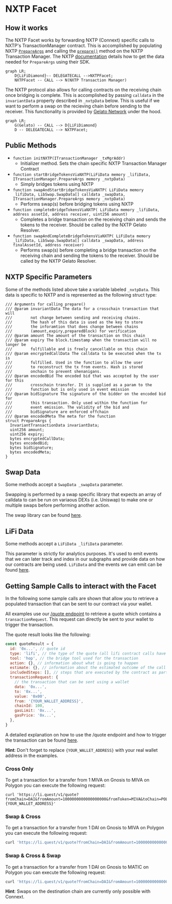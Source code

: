 # NXTP Facet

## How it works

The NXTP Facet works by forwarding NXTP (Connext) specific calls to NXTP's TransactionManager contract. This is accomplished by populating NXTP [`PrepareArgs`](https://github.com/connext/nxtp/blob/be883bd54b7e62f448452945c660e6e87055e637/packages/contracts/contracts/interfaces/ITransactionManager.sol#L72-L103) and calling the [`prepare()`](https://github.com/connext/nxtp/blob/be883bd54b7e62f448452945c660e6e87055e637/packages/contracts/contracts/TransactionManager.sol#L251-L267) method on the NXTP Transaction Manager. The NXTP [documentation](https://docs.connext.network/Integration/Guides/initiating-from-contract) details how to get the data needed for `PrepareArgs` using their SDK.

```mermaid
graph LR;
    D{LiFiDiamond}-- DELEGATECALL -->NXTPFacet;
    NXTPFacet -- CALL --> N(NXTP Transaction Manager)
```

The NXTP protocol also allows for calling contracts on the receiving chain once bridging is complete. This is accomplished by passing `calldata` in the `invariantData` property described in `_nxtpData` below. This is useful if we want to perform a swap on the recieving chain before sending to the receiver. This functionality is provided by [Gelato Network](https://gelato.network) under the hood.

```mermaid
graph LR;
    G(Gelato) -- CALL --> D{LiFiDiamond}
    D -- DELEGATECALL --> NXTPFacet;
```

## Public Methods

- `function initNXTP(ITransactionManager _txMgrAddr)`
  - Initializer method. Sets the chain specific NXTP Transaction Manager Contract
- `function startBridgeTokensViaNXTP(LiFiData memory _lifiData, ITransactionManager.PrepareArgs memory _nxtpData)`
  - Simply bridges tokens using NXTP
- `function swapAndStartBridgeTokensViaNXTP( LiFiData memory _lifiData, LibSwap.SwapData[] calldata _swapData, ITransactionManager.PrepareArgs memory _nxtpData)`
  - Performs swap(s) before bridging tokens using NXTP
- `function completeBridgeTokensViaNXTP( LiFiData memory _lifiData, address assetId, address receiver, uint256 amount)`
  - Completes a bridge transaction on the receiving chain and sends the tokens to the receiver. Should be called by the NXTP Gelato Resolver.
- `function swapAndCompleteBridgeTokensViaNXTP( LiFiData memory _lifiData, LibSwap.SwapData[] calldata _swapData, address finalAssetId, address receiver)`
  - Performs swap(s) before completing a bridge transaction on the receiving chain and sending the tokens to the receiver. Should be called by the NXTP Gelato Resolver.

## NXTP Specific Parameters

Some of the methods listed above take a variable labeled `_nxtpData`. This data is specific to NXTP and is represented as the following struct type:

```solidity
/// Arguments for calling prepare()
/// @param invariantData The data for a crosschain transaction that will
///        not change between sending and receiving chains.
///        The hash of this data is used as the key to store
///        the inforamtion that does change between chains
///        (amount,expiry,preparedBlock) for verification
/// @param amount The amount of the transaction on this chain
/// @param expiry The block.timestamp when the transaction will no longer be
///        fulfillable and is freely cancellable on this chain
/// @param encryptedCallData The calldata to be executed when the tx is
///        fulfilled. Used in the function to allow the user
///        to reconstruct the tx from events. Hash is stored
///        onchain to prevent shenanigans.
/// @param encodedBid The encoded bid that was accepted by the user for this
///        crosschain transfer. It is supplied as a param to the
///        function but is only used in event emission
/// @param bidSignature The signature of the bidder on the encoded bid for
///        this transaction. Only used within the function for
///        event emission. The validity of the bid and
///        bidSignature are enforced offchain
/// @param encodedMeta The meta for the function
struct PrepareArgs {
  InvariantTransactionData invariantData;
  uint256 amount;
  uint256 expiry;
  bytes encryptedCallData;
  bytes encodedBid;
  bytes bidSignature;
  bytes encodedMeta;
}

```

## Swap Data

Some methods accept a `SwapData _swapData` parameter.

Swapping is performed by a swap specific library that expects an array of calldata to can be run on variaous DEXs (i.e. Uniswap) to make one or multiple swaps before performing another action.

The swap library can be found [here](../src/Libraries/LibSwap.sol).

## LiFi Data

Some methods accept a `LiFiData _lifiData` parameter.

This parameter is strictly for analytics purposes. It's used to emit events that we can later track and index in our subgraphs and provide data on how our contracts are being used. `LiFiData` and the events we can emit can be found [here](../src/Interfaces/ILiFi.sol).

## Getting Sample Calls to interact with the Facet

In the following some sample calls are shown that allow you to retrieve a populated transaction that can be sent to our contract via your wallet.

All examples use our [/quote endpoint](https://apidocs.li.fi/reference/get_quote) to retrieve a quote which contains a `transactionRequest`. This request can directly be sent to your wallet to trigger the transaction.

The quote result looks like the following:

```javascript
const quoteResult = {
  id: '0x...', // quote id
  type: 'lifi', // the type of the quote (all lifi contract calls have the type "lifi")
  tool: 'hop', // the bridge tool used for the transaction
  action: {}, // information about what is going to happen
  estimate: {}, // information about the estimated outcome of the call
  includedSteps: [], // steps that are executed by the contract as part of this transaction, e.g. a swap step and a cross step
  transactionRequest: {
    // the transaction that can be sent using a wallet
    data: '0x...',
    to: '0x...',
    value: '0x00',
    from: '{YOUR_WALLET_ADDRESS}',
    chainId: 100,
    gasLimit: '0x...',
    gasPrice: '0x...',
  },
}
```

A detailed explanation on how to use the /quote endpoint and how to trigger the transaction can be found [here](https://docs.li.fi/products/more-integration-options/li.fi-api/transferring-tokens-example).

**Hint**: Don't forget to replace `{YOUR_WALLET_ADDRESS}` with your real wallet address in the examples.

### Cross Only

To get a transaction for a transfer from 1 MIVA on Gnosis to MIVA on Polygon you can execute the following request:

```shell
curl 'https://li.quest/v1/quote?fromChain=DAI&fromAmount=1000000000000000000&fromToken=MIVA&toChain=POL&toToken=MIVA&slippage=0.03&allowBridges=connext&fromAddress={YOUR_WALLET_ADDRESS}'
```

### Swap & Cross

To get a transaction for a transfer from 1 DAI on Gnosis to MIVA on Polygon you can execute the following request:

```sh
curl 'https://li.quest/v1/quote?fromChain=DAI&fromAmount=1000000000000000000&fromToken=DAI&toChain=POL&toToken=MIVA&slippage=0.03&allowBridges=connext&fromAddress={YOUR_WALLET_ADDRESS}'
```

### Swap & Cross & Swap

To get a transaction for a transfer from 1 DAI on Gnosis to MATIC on Polygon you can execute the following request:

```sh
curl 'https://li.quest/v1/quote?fromChain=DAI&fromAmount=1000000000000000000&fromToken=DAI&toChain=POL&toToken=MATIC&slippage=0.03&allowBridges=connext&fromAddress={YOUR_WALLET_ADDRESS}'
```

**Hint**: Swaps on the destination chain are currently only possible with Connext.
